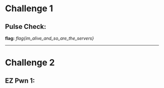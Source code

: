 # Challenge 1

## Pulse Check:

**flag:** *flag{im_alive_and_so_are_the_servers}*

___

# Challenge 2

## EZ Pwn 1:


